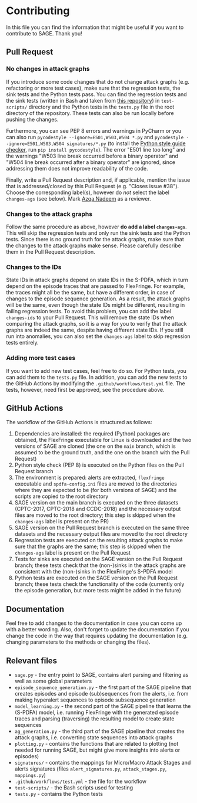 # Contributing

In this file you can find the information that might be useful if you want to contribute to SAGE. Thank you!

## Pull Request

### No changes in attack graphs

If you introduce some code changes that do not change attack graphs (e.g. refactoring or more test cases), make sure that the regression tests, the sink tests and the Python tests pass. You can find the regression tests and the sink tests (written in Bash and taken from [this repository](https://github.com/jzelenjak/research-project)) in `test-scripts/` directory and the Python tests in the `tests.py` file in the root directory of the repository. These tests can also be run locally before pushing the changes.

Furthermore, you can see PEP 8 errors and warnings in PyCharm or you can also run `pycodestyle --ignore=E501,W503,W504 *.py` and `pycodestyle --ignore=E501,W503,W504 signatures/*.py` (to install the [Python style guide checker](https://pycodestyle.pycqa.org/en/latest/), run `pip install pycodestyle`). The error "E501 line too long" and the warnings "W503 line break occurred before a binary operator" and "W504 line break occurred after a binary operator" are ignored, since addressing them does not improve readability of the code.

Finally, write a Pull Request description and, if applicable, mention the issue that is addressed/closed by this Pull Request (e.g. "Closes issue #38"). Choose the corresponding label(s), however do *not* select the label `changes-ags` (see below). Mark [Azqa Nadeem](https://github.com/azqanadeem) as a reviewer.

### Changes to the attack graphs

Follow the same procedure as above, however **do add a label `changes-ags`**. This will skip the regression tests and only run the sink tests and the Python tests. Since there is no ground truth for the attack graphs, make sure that the changes to the attack graphs make sense. Please carefully describe them in the Pull Request description.

### Changes to the IDs

State IDs in attack graphs depend on state IDs in the S-PDFA, which in turn depend on the episode traces that are passed to FlexFringe. For example, the traces might all be the same, but have a different order, in case of changes to the episode sequence generation. As a result, the attack graphs will be the same, even though the state IDs might be different, resulting in failing regression tests. To avoid this problem, you can add the label `changes-ids` to your Pull Request. This will remove the state IDs when comparing the attack graphs, so it is a way for you to verify that the attack graphs are indeed the same, despite having different state IDs. If you still run into anomalies, you can also set the `changes-ags` label to skip regression tests entirely.

### Adding more test cases

If you want to add new test cases, feel free to do so. For Python tests, you can add them to the `tests.py` file. In addition, you can add the new tests to the GitHub Actions by modifying the `.github/workflows/test.yml` file. The tests, however, need first be approved, see the procedure above.

## GitHub Actions

The workflow of the GitHub Actions is structured as follows:

1. Dependencies are installed: the required (Python) packages are obtained, the FlexFringe executable for Linux is downloaded and the two versions of SAGE are cloned (the one on the `main` branch, which is assumed to be the ground truth, and the one on the branch with the Pull Request)
2. Python style check (PEP 8) is executed on the Python files on the Pull Request branch
3. The environment is prepared: alerts are extracted, `flexfringe` executable and `spdfa-config.ini` files are moved to the directories where they are expected to be (for both versions of SAGE) and the scripts are copied to the root directory
4. SAGE version on the main branch is executed on the three datasets (CPTC-2017, CPTC-2018 and CCDC-2018) and the necessary output files are moved to the root directory; this step is skipped when the `changes-ags` label is present on the PR)
5. SAGE version on the Pull Request branch is executed on the same three datasets and the necessary output files are moved to the root directory
6. Regression tests are executed on the resulting attack graphs to make sure that the graphs are the same; this step is skipped when the `changes-ags` label is present on the Pull Request
7. Tests for sinks are executed on the SAGE version on the Pull Request branch; these tests check that the (non-)sinks in the attack graphs are consistent with the (non-)sinks in the FlexFringe's S-PDFA model
8. Python tests are executed on the SAGE version on the Pull Request branch; these tests check the functionality of the code (currently only the episode generation, but more tests might be added in the future)

## Documentation

Feel free to add changes to the documentation in case you can come up with a better wording. Also, don't forget to update the documentation if you change the code in the way that requires updating the documentation (e.g. changing parameters to the methods or changing the files).

## Relevant files

- `sage.py` - the entry point to SAGE, contains alert parsing and filtering as well as some global parameters
- `episode_sequence_generation.py` - the first part of the SAGE pipeline that creates episodes and episode (sub)sequences from the alerts, i.e. from making hyperalert sequences to episode subsequence generation
- `model_learning.py` - the second part of the SAGE pipeline that learns the (S-PDFA) model, i.e. running FlexFringe with the generated episode traces and parsing (traversing) the resulting model to create state sequences
- `ag_generation.py` - the third part of the SAGE pipeline that creates the attack graphs, i.e. converting state sequences into attack graphs
- `plotting.py` - contains the functions that are related to plotting (not needed for running SAGE, but might give more insights into alerts or episodes)
- `signatures/` - contains the mappings for Micro/Macro Attack Stages and alerts signatures (files `alert_signatures.py`, `attack_stages.py`, `mappings.py`)
- `.github/workflows/test.yml` - the file for the workflow
- `test-scripts/` - the Bash scripts used for testing
- `tests.py` - contains the Python tests

